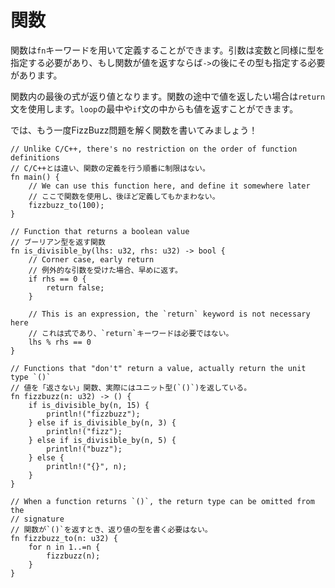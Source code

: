 <!--
# Functions
-->
# 関数

<!--
Functions are declared using the `fn` keyword. Its arguments are type
annotated, just like variables, and, if the function returns a value, the
return type must be specified after an arrow `->`.
-->
関数は`fn`キーワードを用いて定義することができます。引数は変数と同様に型を指定する必要があり、もし関数が値を返すならば`->`の後にその型も指定する必要があります。

<!--
The final expression in the function will be used as return value.
Alternatively, the `return` statement can be used to return a value earlier
from within the function, even from inside loops or `if` statements.
-->
関数内の最後の式が返り値となります。関数の途中で値を返したい場合は`return`文を使用します。`loop`の最中や`if`文の中からも値を返すことができます。

<!--
Let's rewrite FizzBuzz using functions!
-->
では、もう一度FizzBuzz問題を解く関数を書いてみましょう！

```rust,editable
// Unlike C/C++, there's no restriction on the order of function definitions
// C/C++とは違い、関数の定義を行う順番に制限はない。
fn main() {
    // We can use this function here, and define it somewhere later
    // ここで関数を使用し、後ほど定義してもかまわない。
    fizzbuzz_to(100);
}

// Function that returns a boolean value
// ブーリアン型を返す関数
fn is_divisible_by(lhs: u32, rhs: u32) -> bool {
    // Corner case, early return
    // 例外的な引数を受けた場合、早めに返す。
    if rhs == 0 {
        return false;
    }

    // This is an expression, the `return` keyword is not necessary here
    // これは式であり、`return`キーワードは必要ではない。
    lhs % rhs == 0
}

// Functions that "don't" return a value, actually return the unit type `()`
// 値を「返さない」関数、実際にはユニット型(`()`)を返している。
fn fizzbuzz(n: u32) -> () {
    if is_divisible_by(n, 15) {
        println!("fizzbuzz");
    } else if is_divisible_by(n, 3) {
        println!("fizz");
    } else if is_divisible_by(n, 5) {
        println!("buzz");
    } else {
        println!("{}", n);
    }
}

// When a function returns `()`, the return type can be omitted from the
// signature
// 関数が`()`を返すとき、返り値の型を書く必要はない。
fn fizzbuzz_to(n: u32) {
    for n in 1..=n {
        fizzbuzz(n);
    }
}
```
